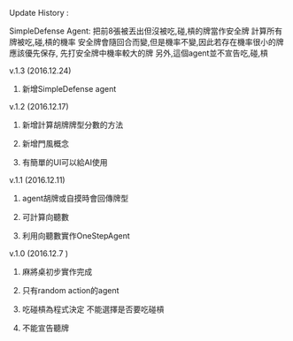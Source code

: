 Update History :

SimpleDefense Agent:
    把前8張被丟出但沒被吃,碰,槓的牌當作安全牌
    計算所有牌被吃,碰,槓的機率
    安全牌會隨回合而變,但是機率不變,因此若存在機率很小的牌應該優先保存,
    先打安全牌中機率較大的牌
    另外,這個agent並不宣告吃,碰,槓


v.1.3 (2016.12.24)

1. 新增SimpleDefense agent 

v.1.2 (2016.12.17)

1. 新增計算胡牌牌型分數的方法

2. 新增門風概念

3. 有簡單的UI可以給AI使用

v.1.1 (2016.12.11)

1. agent胡牌或自摸時會回傳牌型

2. 可計算向聽數

3. 利用向聽數實作OneStepAgent

v.1.0 (2016.12.7 )

1. 麻將桌初步實作完成

2. 只有random action的agent

3. 吃碰槓為程式決定  不能選擇是否要吃碰槓

4. 不能宣告聽牌
